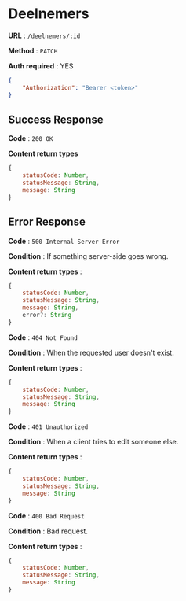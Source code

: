 # Deelnemers

**URL** : `/deelnemers/:id`

**Method** : `PATCH`

**Auth required** : YES
```json
{
    "Authorization": "Bearer <token>"
}
```

## Success Response

**Code** : `200 OK`

**Content return types**

```js
{
    statusCode: Number,
    statusMessage: String,
    message: String
}
```

## Error Response

**Code** : `500 Internal Server Error`

**Condition** : If something server-side goes wrong.

**Content return types** :

```js
{
    statusCode: Number,
    statusMessage: String,
    message: String,
    error?: String
}
```

**Code** : `404 Not Found`

**Condition** : When the requested user doesn't exist.

**Content return types** :

```js
{
    statusCode: Number,
    statusMessage: String,
    message: String
}
```

**Code** : `401 Unauthorized`

**Condition** : When a client tries to edit someone else.

**Content return types** :

```js
{
    statusCode: Number,
    statusMessage: String,
    message: String
}
```

**Code** : `400 Bad Request`

**Condition** : Bad request.

**Content return types** :

```js
{
    statusCode: Number,
    statusMessage: String,
    message: String
}
```